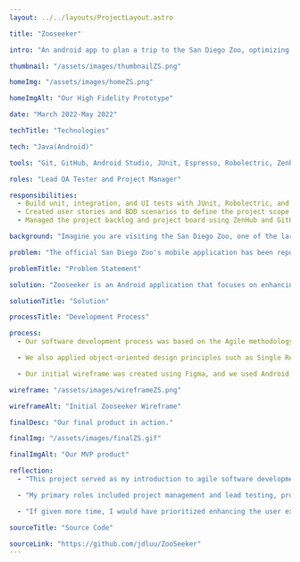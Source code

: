 ```yaml
---
layout: ../../layouts/ProjectLayout.astro

title: "Zooseeker"

intro: "An android app to plan a trip to the San Diego Zoo, optimizing routes for minimal walking to desired exhibits."

thumbnail: "/assets/images/thumbnailZS.png"

homeImg: "/assets/images/homeZS.png"

homeImgAlt: "Our High Fidelity Prototype"

date: "March 2022-May 2022"

techTitle: "Technologies"

tech: "Java(Android)"

tools: "Git, GitHub, Android Studio, JUnit, Espresso, Robolectric, Zenhub, Github Actions CI"

roles: "Lead QA Tester and Project Manager"

responsibilities:
  - Build unit, integration, and UI tests with JUnit, Robolectric, and Espresso which were automated using Github Actions CI.
  - Created user stories and BDD scenarios to define the project scope and requirements.
  - Managed the project backlog and project board using ZenHub and GitHub Issues.

background: "Imagine you are visiting the San Diego Zoo, one of the largest and most diverse zoos in the world. The zoo has over 100 acres of land and more than 3,500 animals of over 650 species. To help you explore the zoo and its exhibits, the zoo has a mobile application that is supposed to guide you through the zoo."

problem: "The official San Diego Zoo's mobile application has been reported as cumbersome and challenging to use by users. Visitors have experienced difficulty following the directions provided by the app, resulting in frustration and confusion. As a result, some visitors have abandoned the app and reported more success with paper maps."

problemTitle: "Problem Statement"

solution: "Zooseeker is an Android application that focuses on enhancing the visitor experience through enhanced navigation. Visitors can create and manage their own exhibit plan, through enahnced search and filtering options. After a plan is created, Zooseeker provides directions for the shortest path to visit all exhibits in their plan. Visitors can adjust their plan, and the app will automatically redirect and re-route. "

solutionTitle: "Solution"

processTitle: "Development Process"

process:
  - Our software development process was based on the Agile methodology, which involved creating user stories and Behavior-Driven Development (BDD) scenarios. We used ZenHub to manage our project backlog and GitHub Actions for continuous integration. We also used GitHub Projects to manage our project board and track our progress.

  - We also applied object-oriented design principles such as Single Responsibility Principle (SRP), Dependency Inversion Principle, and the Open-Closed Principle to ensure our code was modular, maintainable, and scalable. We also used the Model-View-Controller (MVC) design pattern to separate the presentation layer from the business logic and data access layers.

  - Our initial wireframe was created using Figma, and we used Android Studio to develop our application. We used JUnit, Robolectric, and Espresso to test our application. We also used GitHub Actions for continuous integration.

wireframe: "/assets/images/wireframeZS.png"

wireframeAlt: "Initial Zooseeker Wireframe"

finalDesc: "Our final product in action."

finalImg: "/assets/images/finalZS.gif"

finalImgAlt: "Our MVP product"

reflection:
  - "This project served as my introduction to agile software development. I gained valuable experience in planning iterations, working collaboratively in cross-functional teams, and knowing when to pivot for successful sprint deliverables."

  - "My primary roles included project management and lead testing, providing me with communication skills and familiarity with continuous integration and Android testing frameworks like Espresso."

  - "If given more time, I would have prioritized enhancing the user experience. While we focused on meeting our MVP and implementing all user stories, it would have been more beneficial to refine the core features’ user experience rather than include less essential features. We rushed through the user interface as that wasn't a priority for our MVP, but it would have been better to have a more polished UI."

sourceTitle: "Source Code"

sourceLink: "https://github.com/jdluu/ZooSeeker"
---
```

